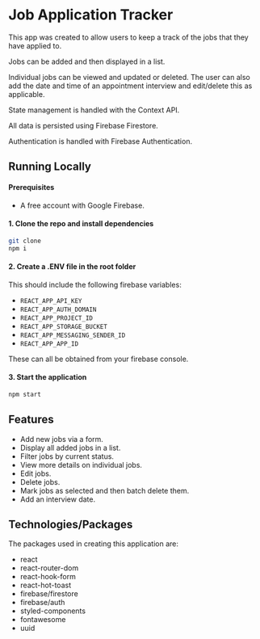 # Job Application Tracker

This app was created to allow users to keep a track of the jobs that they have applied to.

Jobs can be added and then displayed in a list.

Individual jobs can be viewed and updated or deleted. The user can also add the date and time of an appointment interview and edit/delete this as applicable.

State management is handled with the Context API.

All data is persisted using Firebase Firestore.

Authentication is handled with Firebase Authentication.

## Running Locally

#### Prerequisites

- A free account with Google Firebase.

#### 1. Clone the repo and install dependencies

```bash
git clone
npm i
```

#### 2. Create a .ENV file in the root folder

This should include the following firebase variables:

- `REACT_APP_API_KEY`
- `REACT_APP_AUTH_DOMAIN`
- `REACT_APP_PROJECT_ID`
- `REACT_APP_STORAGE_BUCKET`
- `REACT_APP_MESSAGING_SENDER_ID`
- `REACT_APP_APP_ID`

These can all be obtained from your firebase console.

#### 3. Start the application

```bash
npm start
```

## Features

- Add new jobs via a form.
- Display all added jobs in a list.
- Filter jobs by current status.
- View more details on individual jobs.
- Edit jobs.
- Delete jobs.
- Mark jobs as selected and then batch delete them.
- Add an interview date.

## Technologies/Packages

The packages used in creating this application are:

- react
- react-router-dom
- react-hook-form
- react-hot-toast
- firebase/firestore
- firebase/auth
- styled-components
- fontawesome
- uuid
